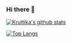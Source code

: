 ### Hi there 👋

<!--
**kix379/kix379** is a ✨ _special_ ✨ repository because its `README.md` (this file) appears on your GitHub profile.

Here are some ideas to get you started:

- 🔭 I’m currently working on ...
- 🌱 I’m currently learning ...
- 👯 I’m looking to collaborate on ...
- 🤔 I’m looking for help with ...
- 💬 Ask me about ...
- 📫 How to reach me: ...
- 😄 Pronouns: ...
- ⚡ Fun fact: ...
-->
[![Kruttika's github stats](https://github-readme-stats.vercel.app/api?username=kix379&show_icons=true&theme=radical)](https://github.com/kix379/github-readme-stats)

[![Top Langs](https://github-readme-stats.vercel.app/api/top-langs/?username=kix379&layout=compact)](https://github.com/kix379/github-readme-stats)
